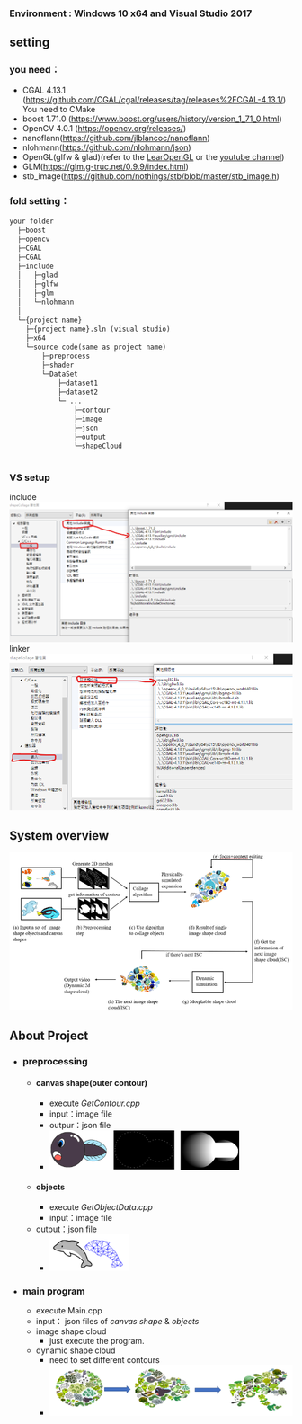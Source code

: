 ### Environment : Windows 10 x64 and Visual Studio 2017 
## setting
### you need：
* CGAL 4.13.1 (https://github.com/CGAL/cgal/releases/tag/releases%2FCGAL-4.13.1/) You need to CMake
* boost 1.71.0 (https://www.boost.org/users/history/version_1_71_0.html)
* OpenCV 4.0.1 (https://opencv.org/releases/)
* nanoflann(https://github.com/jlblancoc/nanoflann)
* nlohmann(https://github.com/nlohmann/json)
* OpenGL(glfw & glad)(refer to the [LearOpenGL](https://learnopengl.com/Getting-started/Creating-a-window) or the [youtube channel](https://www.youtube.com/watch?v=XpBGwZNyUh0&list=PLPaoO-vpZnumdcb4tZc4x5Q-v7CkrQ6M-))
* GLM(https://glm.g-truc.net/0.9.9/index.html)
* stb_image(https://github.com/nothings/stb/blob/master/stb_image.h)


### fold setting：

```
your folder
  ├─boost
  ├─opencv
  ├─CGAL
  ├─CGAL
  ├─include
  │   ├─glad
  │   ├─glfw
  │   ├─glm
  │   └─nlohmann
  │ 
  └─{project name}
    ├─{project name}.sln (visual studio)
    ├─x64
    └─source code(same as project name)
        ├─preprocess
        ├─shader
        └─DataSet
            ├─dataset1
            ├─dataset2
            └─ ...
                ├─contour
                ├─image
                ├─json
                ├─output
                └─shapeCloud
    
```

### VS setup
include
<img src=".\readmeImages\include.png" alt="include" style="zoom:75%;" />
linker
<img src=".\readmeImages\link.png" alt="link" style="zoom:75%;" />
                                                                                                                                                                                                      



## System overview

<img src=".\readmeImages\systemoverview.png" alt="systemoverview" style="zoom:67%;" />



## About Project

* ### preprocessing 
    * #### **canvas shape(outer contour)**
        * execute *GetContour.cpp*
        * input：image file
        * outpur：json file
        * <img src=".\readmeImages\canvas.png" alt="canvas" style="zoom: 33%;" />
    * #### **objects**
        * execute *GetObjectData.cpp*
        * input：image file
    * output：json file
        * <img src=".\readmeImages\object.png" alt="object" style="zoom:20%;" />
    
* ### main program
    * execute Main.cpp
    * input： json files of *canvas shape* & *objects*
    * image shape cloud
        * just execute the program.
    * dynamic shape cloud
        * need to set different contours
        * <img src=".\readmeImages\dynamic.png" alt="dynamic" style="zoom:48%;" />

    


